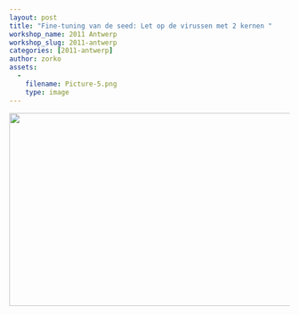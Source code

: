 ```yaml
---
layout: post
title: "Fine-tuning van de seed: Let op de virussen met 2 kernen "
workshop_name: 2011 Antwerp
workshop_slug: 2011-antwerp
categories: [2011-antwerp]
author: zorko 
assets:
  -
    filename: Picture-5.png
    type: image
---
```

<a href="http://workshops.nodebox.net/2011-1/wp-content/uploads/2011/03/Picture-5.png"><img src="http://workshops.nodebox.net/2011-1/wp-content/uploads/2011/03/Picture-5.png" alt="" width="682" height="346" class="alignnone size-full wp-image-134" /></a>
